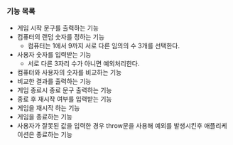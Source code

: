 ### 기능 목록

- 게임 시작 문구를 출력하는 기능
- 컴퓨터의 랜덤 숫자를 정하는 기능
    - 컴퓨터는 1에서 9까지 서로 다른 임의의 수 3개를 선택한다. 
- 사용자 숫자를 입력받는 기능
    - 서로 다른 3자리 수가 아니면 예외처리한다.
- 컴퓨터와 사용자의 숫자를 비교하는 기능
- 비교한 결과를 출력하는 기능
- 게임 종료시 종료 문구 출력하는 기능
- 종료 후 재시작 여부를 입력받는 기능
- 게임을 재시작 하는 기능
- 게임을 종료하는 기능
- 사용자가 잘못된 값을 입력한 경우 throw문을 사용해 예외를 발생시킨후 애플리케이션은 종료하는 기능
